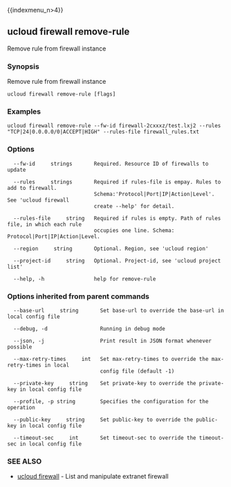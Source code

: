 {{indexmenu_n>4}}

## ucloud firewall remove-rule

Remove rule from firewall instance

### Synopsis

Remove rule from firewall instance

```
ucloud firewall remove-rule [flags]
```

### Examples

```
ucloud firewall remove-rule --fw-id firewall-2cxxxz/test.lxj2 --rules "TCP|24|0.0.0.0/0|ACCEPT|HIGH" --rules-file firewall_rules.txt
```

### Options

```
  --fw-id     strings       Required. Resource ID of firewalls to update 

  --rules     strings       Required if rules-file is empay. Rules to add to firewall.
                            Schema:'Protocol|Port|IP|Action|Level'. See 'ucloud firewall
                            create --help' for detail. 

  --rules-file     string   Required if rules is empty. Path of rules file, in which each rule
                            occupies one line. Schema: Protocol|Port|IP|Action|Level. 

  --region     string       Optional. Region, see 'ucloud region' 

  --project-id     string   Optional. Project-id, see 'ucloud project list' 

  --help, -h                help for remove-rule 

```

### Options inherited from parent commands

```
  --base-url     string       Set base-url to override the base-url in local config file 

  --debug, -d                 Running in debug mode 

  --json, -j                  Print result in JSON format whenever possible 

  --max-retry-times     int   Set max-retry-times to override the max-retry-times in local
                              config file (default -1) 

  --private-key     string    Set private-key to override the private-key in local config file 

  --profile, -p string        Specifies the configuration for the operation 

  --public-key     string     Set public-key to override the public-key in local config file 

  --timeout-sec     int       Set timeout-sec to override the timeout-sec in local config file 

```

### SEE ALSO

* [ucloud firewall](developer/cli/cmd/ucloud/firewall)	 - List and manipulate extranet firewall

